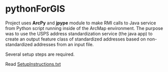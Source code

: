 # pythonForGIS

Project uses __ArcPy__ and  __jpype__ module to make RMI calls to Java service from Python script running inside of the ArcMap environment.  The purpose was to use the USPS address standardization service (the java app) to create an output feature class of standardized addresses based on non-standardized addresses from an input file.  

Several setup steps are required.

Read [SetupInstructions.txt](SetupInstructions.txt)
